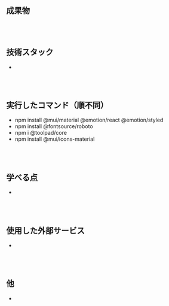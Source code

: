 ## 成果物


<br/>
<br/>

## 技術スタック
- 

<br/>
<br/>

## 実行したコマンド（順不同）
- npm install @mui/material @emotion/react @emotion/styled
- npm install @fontsource/roboto
- npm i @toolpad/core
- npm install @mui/icons-material 

<br/>
<br/>

## 学べる点
- 

<br/>
<br/>

## 使用した外部サービス
- 

<br/>
<br/>

## 他
- 

